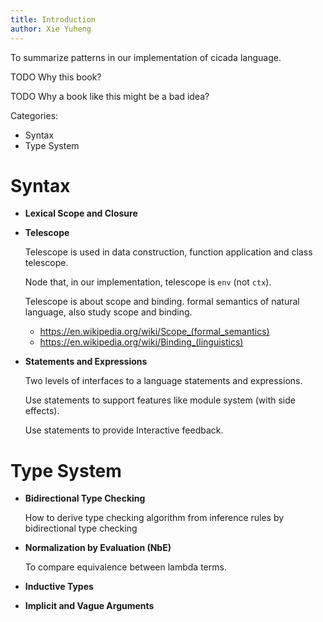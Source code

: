 ```yaml
---
title: Introduction
author: Xie Yuheng
---
```


To summarize patterns in our implementation of cicada language.

TODO Why this book?

TODO Why a book like this might be a bad idea?

Categories:

- Syntax
- Type System

# Syntax

- **Lexical Scope and Closure**

- **Telescope**

  Telescope is used in data construction, function application and class telescope.

  Node that, in our implementation, telescope is `env` (not `ctx`).

  Telescope is about scope and binding.
  formal semantics of natural language, also study scope and binding.

  - <https://en.wikipedia.org/wiki/Scope_(formal_semantics)>
  - <https://en.wikipedia.org/wiki/Binding_(linguistics)>

- **Statements and Expressions**

  Two levels of interfaces to a language statements and expressions.

  Use statements to support features like module system (with side effects).

  Use statements to provide Interactive feedback.

# Type System

- **Bidirectional Type Checking**

  How to derive type checking algorithm from inference rules by bidirectional type checking

- **Normalization by Evaluation (NbE)**

  To compare equivalence between lambda terms.

- **Inductive Types**

- **Implicit and Vague Arguments**
